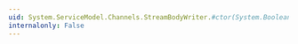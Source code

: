 ```yaml
---
uid: System.ServiceModel.Channels.StreamBodyWriter.#ctor(System.Boolean)
internalonly: False
---
```

